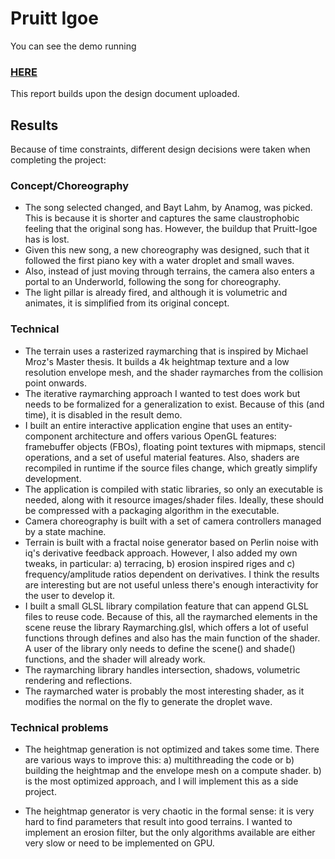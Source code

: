 # Pruitt Igoe

You can see the demo running 
### [HERE](https://www.youtube.com/watch?v=D61TlRlmYOQ)

This report builds upon the design document uploaded.

## Results

Because of time constraints, different design decisions were taken when completing the project:

### Concept/Choreography

* The song selected changed, and Bayt Lahm, by Anamog, was picked. This is because it is shorter and captures the same claustrophobic feeling that the original song has. However, the buildup that Pruitt-Igoe has is lost.
* Given this new song, a new choreography was designed, such that it followed the first piano key with a water droplet and small waves. 
* Also, instead of just moving through terrains, the camera also enters a portal to an Underworld, following the song for choreography.
* The light pillar is already fired, and although it is volumetric and animates, it is simplified from its original concept.

### Technical

* The terrain uses a rasterized raymarching that is inspired by Michael Mroz's Master thesis. It builds a 4k heightmap texture and a low resolution envelope mesh, and the shader raymarches from the collision point onwards.
* The iterative raymarching approach I wanted to test does work but needs to be formalized for a generalization to exist. Because of this (and time), it is disabled in the result demo.
* I built an entire interactive application engine that uses an entity-component architecture and offers various OpenGL features: framebuffer objects (FBOs), floating point textures with mipmaps, stencil operations, and a set of useful material features. Also, shaders are recompiled in runtime if the source files change, which greatly simplify development.
* The application is compiled with static libraries, so only an executable is needed, along with it resource images/shader files. Ideally, these should be compressed with a packaging algorithm in the executable.
* Camera choreography is built with a set of camera controllers managed by a state machine.
* Terrain is built with a fractal noise generator based on Perlin noise with iq's derivative feedback approach. However, I also added my own tweaks, in particular: a) terracing, b) erosion inspired riges and c) frequency/amplitude ratios dependent on derivatives. I think the results are interesting but are not useful unless there's enough interactivity for the user to develop it.
* I built a small GLSL library compilation feature that can append GLSL files to reuse code. Because of this, all the raymarched elements in the scene reuse the library Raymarching.glsl, which offers a lot of useful functions through defines and also has the main function of the shader. A user of the library only needs to define the scene() and shade() functions, and the shader will already work.
* The raymarching library handles intersection, shadows, volumetric rendering and reflections.
* The raymarched water is probably the most interesting shader, as it modifies the normal on the fly to generate the droplet wave.


### Technical problems
* The heightmap generation is not optimized and takes some time. There are various ways to improve this: a) multithreading the code or b) building the heightmap and the envelope mesh on a compute shader. b) is the most optimized approach, and I will implement this as a side project.

* The heightmap generator is very chaotic in the formal sense: it is very hard to find parameters that result into good terrains. I wanted to implement an erosion filter, but the only algorithms available are either very slow or need to be implemented on GPU.
